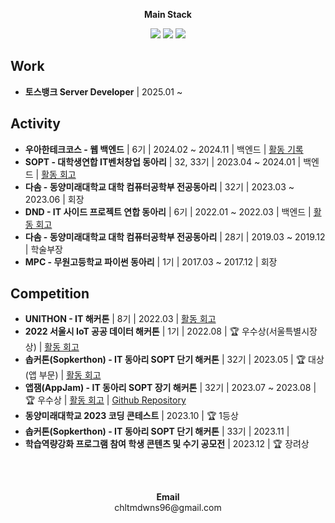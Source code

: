 
<p align="center">
    <Strong>Main Stack</Strong><br>
</p>

<p align="center" display="inline-block">
    <img src="https://img.shields.io/badge/SpringBoot-6DB33F?style=for-the-badge&logo=SpringBoot&logoColor=white">
    <img src="https://img.shields.io/badge/MySQL-4479A1?style=for-the-badge&logo=MySQL&logoColor=white">
    <img src="https://img.shields.io/badge/AWS-232F3E?style=for-the-badge&logo=AmazonAWS&logoColor=white">
</p>

## Work
- **토스뱅크 Server Developer** | 2025.01 ~

## Activity
- **우아한테크코스 - 웹 백엔드** | 6기 | 2024.02 ~ 2024.11 | 백엔드 | [활동 기록](https://github.com/PgmJun/woowa-history) 
- **SOPT - 대학생연합 IT벤처창업 동아리** | 32, 33기 | 2023.04 ~ 2024.01 | 백엔드 | [활동 회고](https://pgmjun.tistory.com/132) 
- **다솜 - 동양미래대학교 대학 컴퓨터공학부 전공동아리** | 32기 | 2023.03 ~ 2023.06 | 회장 
- **DND - IT 사이드 프로젝트 연합 동아리** | 6기 | 2022.01 ~ 2022.03 | 백엔드 | [활동 회고](https://pgmjun.tistory.com/46) 
- **다솜 - 동양미래대학교 대학 컴퓨터공학부 전공동아리** | 28기 | 2019.03 ~ 2019.12 | 학술부장 
- **MPC - 무원고등학교 파이썬 동아리** | 1기 | 2017.03 ~ 2017.12 | 회장 

## Competition
- **UNITHON - IT 해커톤** | 8기 | 2022.03 | [활동 회고](https://pgmjun.tistory.com/50)
- **2022 서울시 IoT 공공 데이터 해커톤** | 1기 | 2022.08 | 🏆 우수상(서울특별시장상) | [활동 회고](https://pgmjun.tistory.com/78)
- **솝커톤(Sopkerthon) - IT 동아리 SOPT 단기 해커톤** | 32기 | 2023.05 | 🏆 대상(앱 부문) | [활동 회고](https://pgmjun.tistory.com/121)
- **앱잼(AppJam) - IT 동아리 SOPT 장기 해커톤** | 32기 | 2023.07 ~ 2023.08 | 🏆 우수상 | [활동 회고](https://pgmjun.tistory.com/132) | [Github Repository](https://github.com/Team-LionHeart/LionHeart-Server)
- **동양미래대학교 2023 코딩 콘테스트** | 2023.10 | 🏆 1등상
- **솝커톤(Sopkerthon) - IT 동아리 SOPT 단기 해커톤** | 33기 | 2023.11 |
- **학습역량강화 프로그램 참여 학생 콘텐츠 및 수기 공모전** | 2023.12 | 🏆 장려상

<br><br>
<p align="center">
<Strong>Email</Strong><br>chltmdwns96@gmail.com<br>
</p>
